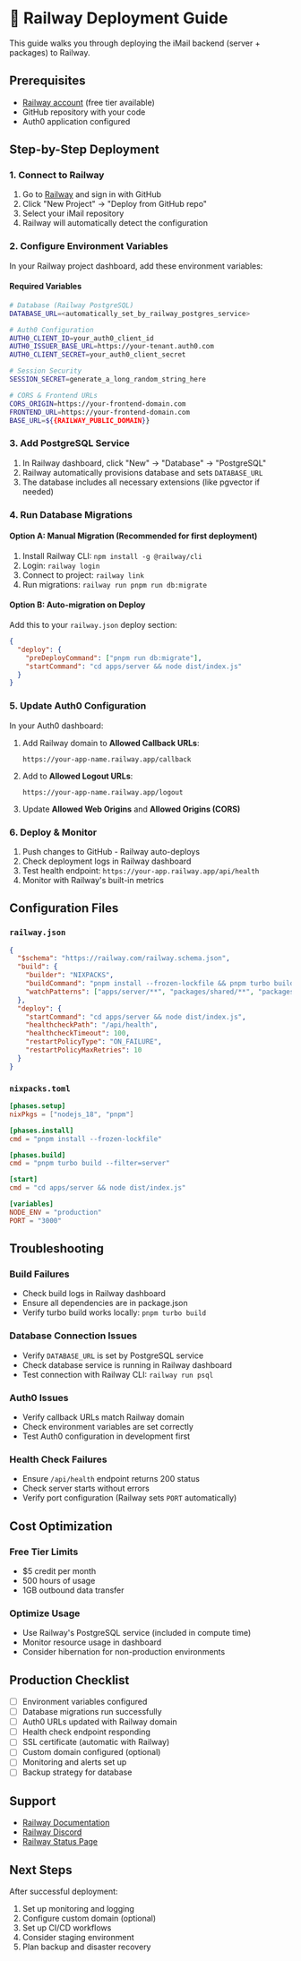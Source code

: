 # 🚂 Railway Deployment Guide

This guide walks you through deploying the iMail backend (server + packages) to Railway.

## Prerequisites

- [Railway account](https://railway.app) (free tier available)
- GitHub repository with your code
- Auth0 application configured

## Step-by-Step Deployment

### 1. Connect to Railway

1. Go to [Railway](https://railway.app) and sign in with GitHub
2. Click "New Project" → "Deploy from GitHub repo"
3. Select your iMail repository
4. Railway will automatically detect the configuration

### 2. Configure Environment Variables

In your Railway project dashboard, add these environment variables:

#### Required Variables
```bash
# Database (Railway PostgreSQL)
DATABASE_URL=<automatically_set_by_railway_postgres_service>

# Auth0 Configuration
AUTH0_CLIENT_ID=your_auth0_client_id
AUTH0_ISSUER_BASE_URL=https://your-tenant.auth0.com
AUTH0_CLIENT_SECRET=your_auth0_client_secret

# Session Security
SESSION_SECRET=generate_a_long_random_string_here

# CORS & Frontend URLs
CORS_ORIGIN=https://your-frontend-domain.com
FRONTEND_URL=https://your-frontend-domain.com
BASE_URL=${{RAILWAY_PUBLIC_DOMAIN}}
```

### 3. Add PostgreSQL Service

1. In Railway dashboard, click "New" → "Database" → "PostgreSQL"
2. Railway automatically provisions database and sets `DATABASE_URL`
3. The database includes all necessary extensions (like pgvector if needed)

### 4. Run Database Migrations

#### Option A: Manual Migration (Recommended for first deployment)
1. Install Railway CLI: `npm install -g @railway/cli`
2. Login: `railway login`
3. Connect to project: `railway link`
4. Run migrations: `railway run pnpm run db:migrate`

#### Option B: Auto-migration on Deploy
Add this to your `railway.json` deploy section:
```json
{
  "deploy": {
    "preDeployCommand": ["pnpm run db:migrate"],
    "startCommand": "cd apps/server && node dist/index.js"
  }
}
```

### 5. Update Auth0 Configuration

In your Auth0 dashboard:
1. Add Railway domain to **Allowed Callback URLs**:
   ```
   https://your-app-name.railway.app/callback
   ```
2. Add to **Allowed Logout URLs**:
   ```
   https://your-app-name.railway.app/logout
   ```
3. Update **Allowed Web Origins** and **Allowed Origins (CORS)**

### 6. Deploy & Monitor

1. Push changes to GitHub - Railway auto-deploys
2. Check deployment logs in Railway dashboard
3. Test health endpoint: `https://your-app.railway.app/api/health`
4. Monitor with Railway's built-in metrics

## Configuration Files

### `railway.json`
```json
{
  "$schema": "https://railway.com/railway.schema.json",
  "build": {
    "builder": "NIXPACKS",
    "buildCommand": "pnpm install --frozen-lockfile && pnpm turbo build --filter=server",
    "watchPatterns": ["apps/server/**", "packages/shared/**", "packages/db/**"]
  },
  "deploy": {
    "startCommand": "cd apps/server && node dist/index.js",
    "healthcheckPath": "/api/health",
    "healthcheckTimeout": 100,
    "restartPolicyType": "ON_FAILURE",
    "restartPolicyMaxRetries": 10
  }
}
```

### `nixpacks.toml`
```toml
[phases.setup]
nixPkgs = ["nodejs_18", "pnpm"]

[phases.install]
cmd = "pnpm install --frozen-lockfile"

[phases.build]
cmd = "pnpm turbo build --filter=server"

[start]
cmd = "cd apps/server && node dist/index.js"

[variables]
NODE_ENV = "production"
PORT = "3000"
```

## Troubleshooting

### Build Failures
- Check build logs in Railway dashboard
- Ensure all dependencies are in package.json
- Verify turbo build works locally: `pnpm turbo build`

### Database Connection Issues
- Verify `DATABASE_URL` is set by PostgreSQL service
- Check database service is running in Railway dashboard
- Test connection with Railway CLI: `railway run psql`

### Auth0 Issues
- Verify callback URLs match Railway domain
- Check environment variables are set correctly
- Test Auth0 configuration in development first

### Health Check Failures
- Ensure `/api/health` endpoint returns 200 status
- Check server starts without errors
- Verify port configuration (Railway sets `PORT` automatically)

## Cost Optimization

### Free Tier Limits
- $5 credit per month
- 500 hours of usage
- 1GB outbound data transfer

### Optimize Usage
- Use Railway's PostgreSQL service (included in compute time)
- Monitor resource usage in dashboard
- Consider hibernation for non-production environments

## Production Checklist

- [ ] Environment variables configured
- [ ] Database migrations run successfully  
- [ ] Auth0 URLs updated with Railway domain
- [ ] Health check endpoint responding
- [ ] SSL certificate (automatic with Railway)
- [ ] Custom domain configured (optional)
- [ ] Monitoring and alerts set up
- [ ] Backup strategy for database

## Support

- [Railway Documentation](https://docs.railway.app)
- [Railway Discord](https://discord.gg/railway)
- [Railway Status Page](https://status.railway.app)

## Next Steps

After successful deployment:
1. Set up monitoring and logging
2. Configure custom domain (optional)
3. Set up CI/CD workflows
4. Consider staging environment
5. Plan backup and disaster recovery 
